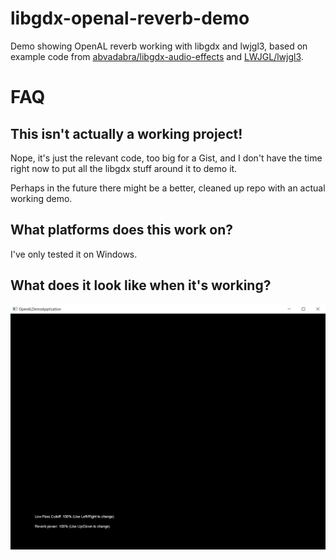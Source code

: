 # libgdx-openal-reverb-demo

Demo showing OpenAL reverb working with libgdx and lwjgl3,
based on example code from [abvadabra/libgdx-audio-effects](https://github.com/abvadabra/libgdx-audio-effects)
and [LWJGL/lwjgl3](https://github.com/LWJGL/lwjgl3/).

# FAQ

## This isn't actually a working project!

Nope, it's just the relevant code, too big for a Gist, and I don't have the time right now to put all
the libgdx stuff around it to demo it.

Perhaps in the future there might be a better, cleaned up repo with 
an actual working demo.

## What platforms does this work on?

I've only tested it on Windows.

## What does it look like when it's working?

![screenshot](screenshot.png)
